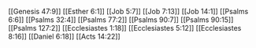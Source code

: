 [[Genesis 47:9]]
[[Esther 6:1]]
[[Job 5:7]]
[[Job 7:13]]
[[Job 14:1]]
[[Psalms 6:6]]
[[Psalms 32:4]]
[[Psalms 77:2]]
[[Psalms 90:7]]
[[Psalms 90:15]]
[[Psalms 127:2]]
[[Ecclesiastes 1:18]]
[[Ecclesiastes 5:12]]
[[Ecclesiastes 8:16]]
[[Daniel 6:18]]
[[Acts 14:22]]
